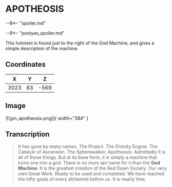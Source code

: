 # APOTHEOSIS

--8<-- "spoiler.md"

--8<-- "postyav_spoiler.md"

This holotext is found just to the right of the God Machine, and gives a simple description of the machine.

## Coordinates
| **X** | **Y** | **Z** |
| :---: | :---: | :---: |
| 3023  |  83   | -569  |

## Image

![[gm_apotheosis.png]]{ width="384" }

## Transcription
> It has gone by many names. The Project. The Divinity Engine. The Catalyst of Ascension. The Spherewalker. Apotheosis. Admittedly it is all of those things. But at its base form, it is simply a machine that turns one into a god. There is no more apt name for it than the **God Machine**. It is the greatest creation of the Red Dawn Society. Our very own Great Work. Ready to be used and completed. We have reached the lofty goals of every alchemist before us. It is nearly time.
